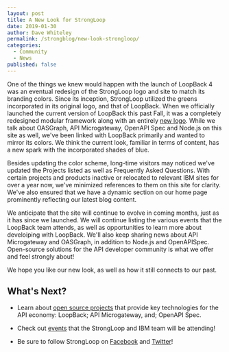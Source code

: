 ```yaml
---
layout: post
title: A New Look for StrongLoop
date: 2019-01-30
author: Dave Whiteley
permalink: /strongblog/new-look-strongloop/
categories:
  - Community
  - News
published: false
---
```


One of the things we knew would happen with the launch of LoopBack 4 was an eventual redesign of the StrongLoop logo and site to match its branding colors. Since its inception, StrongLoop utilized the greens incorporated in its original logo, and that of LoopBack. When we officially launched the current version of LoopBack this past Fall, it was a completely redesigned modular framework along with an entirely [new logo](https://strongloop.com/strongblog/thanks-loopback-4-logo/). While we talk about OASGraph, API Microgateway, OpenAPI Spec and Node.js on this site as well, we've been linked with LoopBack primarily and wanted to mirror its colors. We think the current look, familiar in terms of content, has a new spark with the incorporated shades of blue. 


<!--more-->
<show original strongloop logo and loopback logo>

Besides updating the color scheme, long-time visitors may noticed we've updated the Projects listed as well as Frequently Asked Questions. With certain projects and products inactive or relocated to relevant IBM sites for over a year now, we've minimized references to them on this site for clarity. We've also ensured that we have a dynamic section on our home page prominently reflecting our latest blog content.

We anticipate that the site will continue to evolve in coming months, just as it has since we launched. We will continue listing the various events that the LoopBack team attends, as well as opportunities to learn more about develoiping with LoopBack. We'll also keep sharing news about API Microgateway and OASGraph, in addition to Node.js and OpenAPISpec. Open-source solutions for the API developer community is what we offer and feel strongly about!

We hope you like our new look, as well as how it still connects to our past.


## What's Next?

* Learn about [open source projects](https://strongloop.com/projects/) that provide key technologies for the API economy: LoopBack; API Microgateway, and; OpenAPI Spec. 

* Check out [events](https://strongloop.com/events/) that the StrongLoop and IBM team will be attending!

* Be sure to follow StrongLoop on [Facebook](https://www.facebook.com/strongloop/) and [Twitter](https://twitter.com/StrongLoop)!
